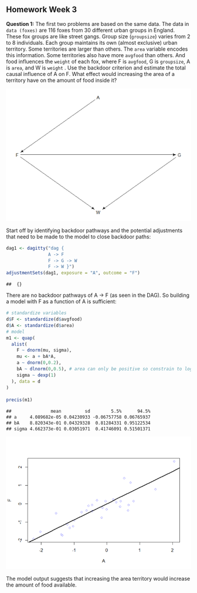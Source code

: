 
## Homework Week 3

**Question 1:** The first two problems are based on the same data. The
data in `data (foxes)` are 116 foxes from 30 different urban groups in
England. These fox groups are like street gangs. Group size
(`groupsize`) varies from 2 to 8 individuals. Each group maintains its
own (almost exclusive) urban territory. Some territories are larger than
others. The `area` variable encodes this information. Some territories
also have more `avgfood` than others. And food influences the `weight`
of each fox, where F is `avgfood`, G is `groupsize`, A is `area`, and W
is `weight` . Use the backdoor criterion and estimate the total causal
influence of A on F. What effect would increasing the area of a
territory have on the amount of food inside it?

![](week-03_Bella_files/figure-gfm/draw-dag-1.png)<!-- -->

Start off by identifying backdoor pathways and the potential adjustments
that need to be made to the model to close backdoor paths:

``` r
dag1 <- dagitty("dag {
                A -> F 
                F -> G -> W 
                F -> W }")
adjustmentSets(dag1, exposure = "A", outcome = "F")
```

    ##  {}

There are no backdoor pathways of A -&gt; F (as seen in the DAG). So
building a model with F as a function of A is sufficient:

``` r
# standardize variables 
d$F <- standardize(d$avgfood)
d$A <- standardize(d$area)
# model
m1 <- quap(
  alist(
    F ~ dnorm(mu, sigma),
    mu <- a + bA*A,
    a ~ dnorm(0,0.2),
    bA ~ dlnorm(0,0.5), # area can only be positive so constrain to log normal
    sigma ~ dexp(1) 
  ), data = d
)

precis(m1)
```

    ##               mean         sd        5.5%      94.5%
    ## a     4.089682e-05 0.04230933 -0.06757758 0.06765937
    ## bA    8.820343e-01 0.04329328  0.81284331 0.95122534
    ## sigma 4.662373e-01 0.03051971  0.41746091 0.51501371

![](week-03_Bella_files/figure-gfm/answer-1%20figure-1.png)<!-- -->

The model output suggests that increasing the area territory would
increase the amount of food available.
